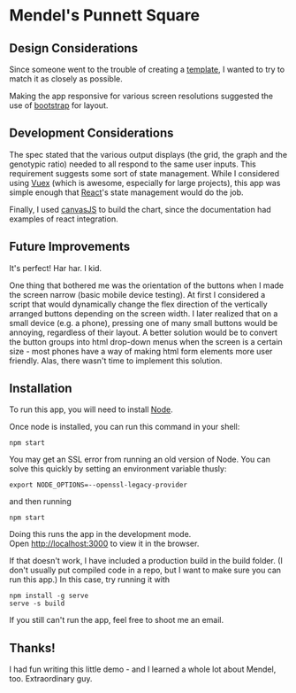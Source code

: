 # Mendel's Punnett Square

## Design Considerations
Since someone went to the trouble of creating a [template](https://xd.adobe.com/spec/72ec9d6e-332d-4c4a-6e51-635e283255ee-04dd/), I wanted to try to match it as closely as possible.  

Making the app responsive for various screen resolutions suggested the use of [bootstrap](https://getbootstrap.com/) for layout.

## Development Considerations

The spec stated that the various output displays (the grid, the graph and the genotypic ratio) needed to all respond to the same user inputs.  This requirement suggests some sort of state management.  While I considered using [Vuex](https://vuex.vuejs.org/) (which is awesome, especially for large projects), this app was simple enough that [React](https://reactjs.org/)'s state management would do the job.  

Finally, I used [canvasJS](https://canvasjs.com/) to build the chart, since the documentation had examples of react integration.

## Future Improvements

It's perfect!  Har har.  I kid.

One thing that bothered me was the orientation of the buttons when I made the screen narrow (basic mobile device testing).  At first I considered a script that would dynamically change the flex direction of the vertically arranged buttons depending on the screen width.  I later realized that on a small device (e.g. a phone), pressing one of many small buttons would be annoying, regardless of their layout.  A better solution would be to convert the button groups into html drop-down menus when the screen is a certain size - most phones have a way of making html form elements more user friendly.  Alas, there wasn't time to implement this solution.

## Installation

To run this app, you will need to install [Node](https://nodejs.org/en/).

Once node is installed, you can run this command in your shell:

`npm start`

You may get an SSL error from running an old version of Node.  You can solve this quickly by setting an environment variable thusly:

`export NODE_OPTIONS=--openssl-legacy-provider`

and then running

`npm start`

Doing this runs the app in the development mode.<br>
Open [http://localhost:3000](http://localhost:3000) to view it in the browser.

If that doesn't work, I have included a production build in the build folder. (I don't usually put compiled code in a repo, but I want to make sure you can run this app.)  In this case, try running it with
 
```
npm install -g serve
serve -s build
```

If you still can't run the app, feel free to shoot me an email.

## Thanks!

I had fun writing this little demo - and I learned a whole lot about Mendel, too.  Extraordinary guy.
